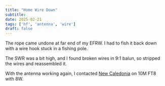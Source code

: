 ```yaml
---
title: "Home Wire Down"
subtitle:
date: 2025-02-21
tags: ['hf', 'antenna', 'wire']
draft: false
---
```



The rope came undone at far end
of my EFRW.
I had to fish it back down
with a wire hook stuck
in a fishing pole.

The SWR was a bit high,
and I found broken wires
in 9:1 balun,
so stripped the wires
and reassembled it.

With the antenna working again,
I contacted [New Caledonia](https://en.wikipedia.org/wiki/New_Caledonia)
on 10M FT8 with 8W.

<!--more-->
